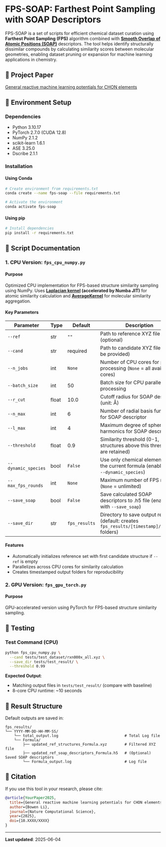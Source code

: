 # FPS-SOAP: Farthest Point Sampling with SOAP Descriptors

FPS-SOAP is a set of scripts for efficient chemical dataset curation using **Farthest Point Sampling (FPS)** algorithm combined with **[Smooth Overlap of Atomic Positions (SOAP)](https://singroup.github.io/dscribe/latest/tutorials/descriptors/soap.html#)** descriptors. The tool helps identify structurally dissimilar compounds by calculating similarity scores between molecular geometries, enabling dataset pruning or expansion for machine learning applications in chemistry.


## 📄 Project Paper
[General reactive machine learning potentials for CHON elements](https://faculty.ecnu.edu.cn/_s34/zt2/main.psp) <!-- 请在此处添加项目相关论文链接 -->


## 🚀 Environment Setup
### Dependencies
- Python 3.10.17  
- PyTorch 2.7.0 (CUDA 12.8)  
- NumPy 2.1.2  
- scikit-learn 1.6.1  <!-- 需要检查是否需要安装 sklearn -->  
- ASE 3.25.0  
- Dscribe 2.1.1  


### Installation
#### Using Conda
```bash
# Create environment from requirements.txt
conda create --name fps-soap --file requirements.txt

# Activate the environment
conda activate fps-soap
```
#### Using pip
```bash
# Install dependencies
pip install -r requirements.txt
```


## 📜 Script Documentation

### 1. CPU Version: `fps_cpu_numpy.py`
#### Purpose
Optimized CPU implementation for FPS-based structure similarity sampling using NumPy. Uses **[Laplacian kernel](https://scikit-learn.org/stable/modules/generated/sklearn.metrics.pairwise.laplacian_kernel.html) (accelerated by Numba JIT)** for atomic similarity calculation and **[AverageKernel](https://singroup.github.io/dscribe/latest/doc/dscribe.kernels.html#dscribe.kernels.averagekernel.AverageKernel)** for molecular similarity aggregation.

#### Key Parameters
| Parameter           | Type         | Default       | Description                                                                 |
|---------------------|--------------|---------------|-----------------------------------------------------------------------------|
| `--ref`             | str          | `""`          | Path to reference XYZ file (optional)                                      |
| `--cand`            | str          | required      | Path to candidate XYZ file (must be provided)                             |
| `--n_jobs`          | int          | `None`        | Number of CPU cores for parallel processing (`None` = all available cores) |
| `--batch_size`      | int          | 50            | Batch size for CPU parallel processing                                    |
| `--r_cut`           | float        | 10.0          | Cutoff radius for SOAP descriptor (unit: Å)                               |
| `--n_max`           | int          | 6             | Number of radial basis functions for SOAP descriptor                      |
| `--l_max`           | int          | 4             | Maximum degree of spherical harmonics for SOAP descriptor                 |
| `--threshold`       | float        | 0.9           | Similarity threshold (0-1, structures above this threshold are retained)  |
| `--dynamic_species` | bool         | `False`       | Use only chemical elements in the current formula (enable with `--dynamic_species`) |
| `--max_fps_rounds`  | int          | `None`        | Maximum number of FPS rounds (`None` = unlimited)                         |
| `--save_soap`       | bool         | `False`       | Save calculated SOAP descriptors to .h5 file (enable with `--save_soap`)   |
| `--save_dir`        | str          | `fps_results` | Directory to save output results (default: creates `fps_results/[timestamp]/formula` folders) |

#### Features
- Automatically initializes reference set with first candidate structure if `--ref` is empty
- Parallelizes across CPU cores for similarity calculation
- Creates timestamped output folders for reproducibility  

### 2. GPU Version: `fps_gpu_torch.py`
#### Purpose
GPU-accelerated version using PyTorch for FPS-based structure similarity sampling. 
<!-- 
#### Key Parameters  
| Parameter       | Description                                                                 |
|-----------------|-----------------------------------------------------------------------------|
| `--gpu`         | GPU device index (0 or 1, default: 0)                                      |
| `--batch_size`  | Batch size for GPU inference (default: 50)                                 |
| `--njobs`       | CPU cores for preprocessing (default: 1)                                   |
| *Other params*  | Same as CPU version (see above)                                            |

#### Usage Example
```bash
python fps_gpu_torch.py \
  --cand large_dataset.xyz \
  --gpu 0 \
  --batch_size 100 \
  --threshold 0.9
```

#### Notes
- Single-GPU only support (multi-GPU coming soon)
- Avoid using `--njobs > 1` to prevent memory leaks
- For CPU-only run, set `--gpu -1` -->


## 🧪 Testing
### Test Command (CPU)
```bash
python fps_cpu_numpy.py \
  --cand tests/test_dataset/rxn000x_all.xyz \
  --save_dir tests/test_result/ \
  --threshold 0.99 
```

**Expected Output**:  
- Matching output files in `tests/test_result/` (compare with baseline)
- 8-core CPU runtime: ~10 seconds

<!-- ### Test Command (GPU)
<<<bash
python fps_gpu_torch.py \
  --cand tests/test_dataset/rxn000x_all.xyz \
  --gpu 0 \
  --threshold 0.99
<<<

**Expected Output**:  
- Same structure selection as CPU version
- GPU runtime: ~3-5 seconds (NVIDIA RTX 3090) -->


## 📁 Result Structure
Default outputs are saved in:  
```
fps_results/
└── YYYY-MM-DD-HH-MM-SS/
    └── total_output.log                              # Total Log file
    └── Formula/
        ├── updated_ref_structures_Formula.xyz        # Filtered XYZ file
        ├── updated_ref_soap_descriptors_Formula.h5   # (Optional) Saved SOAP descriptors
        └── Formula_output.log                        # Log file
```


## 📝 Citation
If you use this tool in your research, please cite:  
```bibtex
@article{YourPaper2025,
  title={General reactive machine learning potentials for CHON elements},
  author={Bowen Li},
  journal={Nature Computational Science},
  year={2025},
  doi={10.XXXX/XXXX}
}
```

---

**Last updated**: 2025-06-04